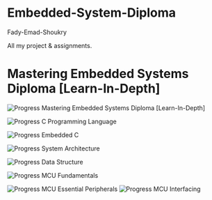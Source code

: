 # Embedded-System-Diploma
Fady-Emad-Shoukry

All my project & assignments. 
# Mastering Embedded Systems Diploma [Learn-In-Depth]

![Progress](https://progress-bar.dev/70/?title=progress)
Mastering Embedded Systems Diploma [Learn-In-Depth]

![Progress](https://progress-bar.dev/100/?title=completed)
C Programming Language

![Progress](https://progress-bar.dev/100/?title=completed)
Embedded C

![Progress](https://progress-bar.dev/100/?title=completed)
System Architecture

![Progress](https://progress-bar.dev/100/?title=completed)
Data Structure

![Progress](https://progress-bar.dev/100/?title=completed)
MCU Fundamentals

![Progress](https://progress-bar.dev/100/?title=completed)
MCU Essential Peripherals
![Progress](https://progress-bar.dev/100/?title=completed)
MCU Interfacing


